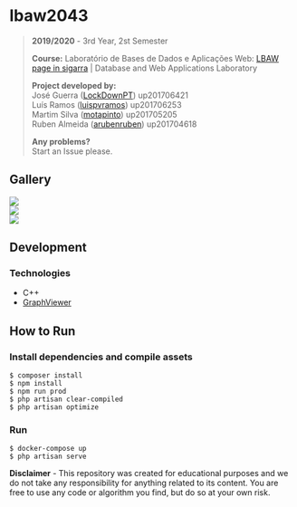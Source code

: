 # lbaw2043

> **2019/2020** - 3rd Year, 2st Semester
>
> **Course:** Laboratório de Bases de Dados e Aplicações Web: [LBAW page in sigarra](https://sigarra.up.pt/feup/en/ucurr_geral.ficha_uc_view?pv_ocorrencia_id=436452) | Database and Web Applications Laboratory
>
> **Project developed by:**\
> José Guerra ([LockDownPT](https://github.com/LockDownPT)) up201706421 \
> Luís Ramos ([luispvramos](https://github.com/luispvramos)) up201706253 \
> Martim Silva ([motapinto](https://github.com/motapinto)) up201705205 \
> Ruben Almeida ([arubenruben](https://github.com/arubenruben)) up201704618 
>
> **Any problems?**\
> Start an Issue please.

## Gallery

[<img src="/docs/res/index.png">](/docs/res/index.png)                                                                                                                              
[<img src="/docs/res/profile.png">](/docs/res/profile.png)                                                                                                                              
[<img src="/docs/res/answer.png">](/docs/res/answer.png) 

## Development

### Technologies 
* C++
* [GraphViewer](https://github.com/STEMS-group/GraphViewer)

## How to Run
### Install dependencies and compile assets
```
$ composer install
$ npm install
$ npm run prod
$ php artisan clear-compiled
$ php artisan optimize
```

### Run
```
$ docker-compose up
$ php artisan serve
```

**Disclaimer** - This repository was created for educational purposes and we do not take any responsibility for anything related to its content. You are free to use any code or algorithm you find, but do so at your own risk.